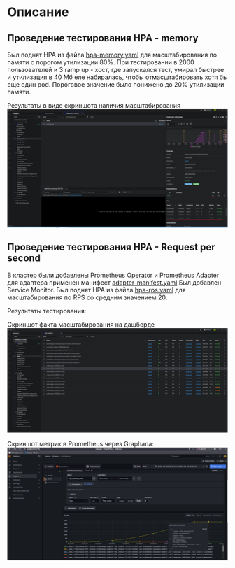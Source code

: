 # Описание

## Проведение тестирования HPA - memory

Был поднят HPA из файла [hpa-memory.yaml](hpa-memory.yaml) для масштабирования по памяти с порогом утилизации 80%.
При тестировании в 2000 пользователей и 3 ramp up - хост, где запускался тест, умирал быстрее и утилизация в 40 Мб еле набиралась, чтобы отмасштабировать хотя бы еще один pod.
Пороговое значение было понижено до 20% утилизации памяти.

Результаты в виде скриншота наличия масштабирования ![hpa-memory-scaling-dashboard.png](hpa-memory-scaling-dashboard.png)

## Проведение тестирования HPA - Request per second

В кластер были добавлены Prometheus Operator и Prometheus Adapter для адаптера применен манифест [adapter-manifest.yaml](adapter-manifest.yaml)
Был добавлен Service Monitor.
Был поднят HPA из файла [hpa-rps.yaml](hpa-rps.yaml) для масштабирования по RPS со средним значением 20.

Результаты тестирования:

Скриншот факта масштабирования на дашборде
![hpa-rps-scaling-dashboard-.png](hpa-rps-scaling-dashboard-.png)

Скриншот метрик в Prometheus через Graphana:
![hpa-rps-prometheus-metrics.png](hpa-rps-prometheus-metrics.png)